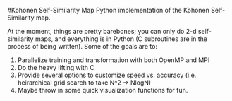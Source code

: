 #Kohonen Self-Similarity Map
Python implementation of the Kohonen Self-Similarity map.

At the moment, things are pretty barebones; you can only do 2-d self-similarity maps, and everything is in Python (C subroutines are in the process of being written). Some of the goals are to:

1. Parallelize training and transformation with both OpenMP and MPI
2. Do the heavy lifting with C
3. Provide several options to customize speed vs. accuracy (i.e. heirarchical grid search to take N^2 -> NlogN)
4. Maybe throw in some quick visualization functions for fun.

